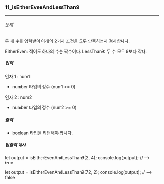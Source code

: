 ### 11_isEitherEvenAndLessThan9

***

###### 문제 

두 개 수를 입력받아 아래의 2가지 조건을 모두 만족하는지 검사합니다.

EitherEven: 적어도 하나의 수는 짝수이다.
LessThan9: 두 수 모두 9보다 작다.

##### 입력

인자 1 : num1
- number 타입의 정수 (num1 >= 0)

인자 2 : num2
- number 타입의 정수 (num2 >= 0)

##### 출력

- boolean 타입을 리턴해야 합니다.

##### 입출력 예시

let output = isEitherEvenAndLessThan9(2, 4);
console.log(output); // --> true

let output = isEitherEvenAndLessThan9(72, 2);
console.log(output); // --> false